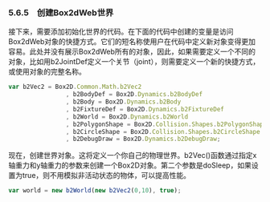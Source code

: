 ### 5.6.5　创建Box2dWeb世界

接下来，需要添加初始化世界的代码。在下面的代码中创建的变量是访问Box2dWeb对象的快捷方式。它们的短名称使用户在代码中定义新对象变得更加容易。此处并没有展示Box2dWeb所有的对象，因此，如果需要定义一个不同的对象，比如用b2JointDef定义一个关节（joint），则需要定义一个新的快捷方式，或使用对象的完整名称。

```javascript
var b2Vec2 = Box2D.Common.Math.b2Vec2
　　　　　　　　　 , b2BodyDef = Box2D.Dynamics.b2BodyDef
　　　　　　　　　 , b2Body = Box2D.Dynamics.b2Body
　　　　　　　　　 , b2FixtureDef = Box2D.Dynamics.b2FixtureDef
　　　　　　　　　 , b2World = Box2D.Dynamics.b2World
　　　　　　　　　 , b2PolygonShape = Box2D.Collision.Shapes.b2PolygonShape
　　　　　　　　　 , b2CircleShape = Box2D.Collision.Shapes.b2CircleShape
　　　　　　　　　 , b2DebugDraw = Box2D.Dynamics.b2DebugDraw;
```

现在，创建世界对象。这将定义一个你自己的物理世界。b2Vec()函数通过指定x轴重力和y轴重力的参数来创建一个Box2D对象。第二个参数是doSleep，如果设置为true，则不用模拟非活动状态的物体，可以提高性能。

```javascript
var world = new b2World(new b2Vec2(0,10), true);
```

